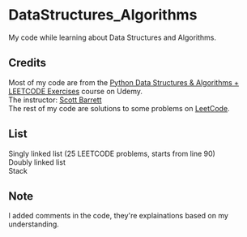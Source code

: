 # DataStructures_Algorithms
My code while learning about Data Structures and Algorithms.

## Credits

Most of my code are from the [Python Data Structures & Algorithms + LEETCODE Exercises](https://ascend.udemy.com/course/data-structures-algorithms-python/) course on Udemy. <br>
The instructor: [Scott Barrett](https://ascend.udemy.com/user/scott-barrett-16/) <br>
The rest of my code are solutions to some problems on [LeetCode](https://leetcode.com/). <br>

## List

Singly linked list (25 LEETCODE problems, starts from line 90) <br>
Doubly linked list <br>
Stack <br>




## Note

I added comments in the code, they're explainations based on my understanding. <br>

